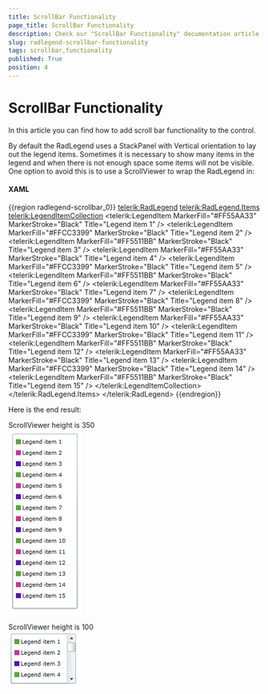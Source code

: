 ```yaml
---
title: ScrollBar Functionality
page_title: ScrollBar Functionality
description: Check our "ScrollBar Functionality" documentation article for the RadLegend WPF control.
slug: radlegend-scrollbar-functionality
tags: scrollbar,functionality
published: True
position: 4
---
```


# ScrollBar Functionality

In this article you can find how to add scroll bar functionality to the control.

By default the RadLegend uses a StackPanel with Vertical orientation to lay out the legend items. Sometimes it is necessary to show many items in the legend and when there is not enough space some items will not be visible. One option to avoid this is to use a ScrollViewer to wrap the RadLegend in:        

#### __XAML__
{{region radlegend-scrollbar_0}}
	<ScrollViewer VerticalScrollBarVisibility="Auto" Width="130" Height="350">
	    <telerik:RadLegend>
	        <telerik:RadLegend.Items>
	            <telerik:LegendItemCollection>
	                <telerik:LegendItem MarkerFill="#FF55AA33" MarkerStroke="Black" Title="Legend item 1" />
	                <telerik:LegendItem MarkerFill="#FFCC3399" MarkerStroke="Black" Title="Legend item 2" />
	                <telerik:LegendItem MarkerFill="#FF5511BB" MarkerStroke="Black" Title="Legend item 3" />
	                <telerik:LegendItem MarkerFill="#FF55AA33" MarkerStroke="Black" Title="Legend item 4" />
	                <telerik:LegendItem MarkerFill="#FFCC3399" MarkerStroke="Black" Title="Legend item 5" />
	                <telerik:LegendItem MarkerFill="#FF5511BB" MarkerStroke="Black" Title="Legend item 6" />
	                <telerik:LegendItem MarkerFill="#FF55AA33" MarkerStroke="Black" Title="Legend item 7" />
	                <telerik:LegendItem MarkerFill="#FFCC3399" MarkerStroke="Black" Title="Legend item 8" />
	                <telerik:LegendItem MarkerFill="#FF5511BB" MarkerStroke="Black" Title="Legend item 9" />
	                <telerik:LegendItem MarkerFill="#FF55AA33" MarkerStroke="Black" Title="Legend item 10" />
	                <telerik:LegendItem MarkerFill="#FFCC3399" MarkerStroke="Black" Title="Legend item 11" />
	                <telerik:LegendItem MarkerFill="#FF5511BB" MarkerStroke="Black" Title="Legend item 12" />
	                <telerik:LegendItem MarkerFill="#FF55AA33" MarkerStroke="Black" Title="Legend item 13" />
	                <telerik:LegendItem MarkerFill="#FFCC3399" MarkerStroke="Black" Title="Legend item 14" />
	                <telerik:LegendItem MarkerFill="#FF5511BB" MarkerStroke="Black" Title="Legend item 15" />
	            </telerik:LegendItemCollection>
	        </telerik:RadLegend.Items>
	    </telerik:RadLegend>
	</ScrollViewer>
{{endregion}}

Here is the end result:        

ScrollViewer height is 350  
![radlegend-scrollbar-0-H 350](images/radlegend-scrollbar-0-H350.png)

ScrollViewer height is 100  
![radlegend-scrollbar-0-H 100](images/radlegend-scrollbar-0-H100.png)